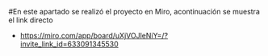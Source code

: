 #En este apartado se realizó el proyecto en Miro, acontinuación se muestra el link directo
- https://miro.com/app/board/uXjVOJleNiY=/?invite_link_id=633091345530

